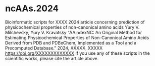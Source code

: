 # ncAAs.2024
Bioinformatic scripts for XXXX 2024 article concerning prediction of physicochemical properties of non-canonical amino acids
Yury V. Milchevsky, Yury V. Kravatsky
"AAindexNC: An Original Method for Estimating Physicochemical Properties of Non-Canonical Amino Acids Derived from PDB and PDBeChem, Implemented as a Tool and a Precomputed Database." 2024, XXXXX, XXXXX
https://doi.org/XXXXXXXXXXXXX
If you use any of these scripts in the scientific works, please cite the article above.
